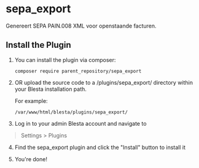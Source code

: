 # sepa_export

Genereert SEPA PAIN.008 XML voor openstaande facturen.

## Install the Plugin

1. You can install the plugin via composer:

    ```
    composer require parent_repository/sepa_export
    ```

2. OR upload the source code to a /plugins/sepa_export/ directory within
your Blesta installation path.

    For example:

    ```
    /var/www/html/blesta/plugins/sepa_export/
    ```

3. Log in to your admin Blesta account and navigate to
> Settings > Plugins

4. Find the sepa_export plugin and click the "Install" button to install it

5. You're done!

